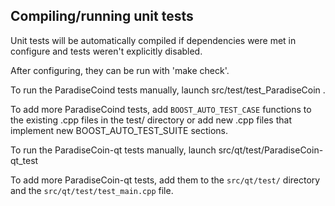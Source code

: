 Compiling/running unit tests
------------------------------------

Unit tests will be automatically compiled if dependencies were met in configure
and tests weren't explicitly disabled.

After configuring, they can be run with 'make check'.

To run the ParadiseCoind tests manually, launch src/test/test_ParadiseCoin .

To add more ParadiseCoind tests, add `BOOST_AUTO_TEST_CASE` functions to the existing
.cpp files in the test/ directory or add new .cpp files that
implement new BOOST_AUTO_TEST_SUITE sections.

To run the ParadiseCoin-qt tests manually, launch src/qt/test/ParadiseCoin-qt_test

To add more ParadiseCoin-qt tests, add them to the `src/qt/test/` directory and
the `src/qt/test/test_main.cpp` file.
